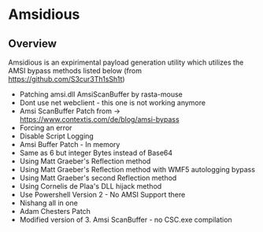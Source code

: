 # Amsidious

## Overview

Amsidious is an expirimental payload generation utility which utilizes the AMSI bypass methods listed below (from https://github.com/S3cur3Th1sSh1t)

 - Patching amsi.dll AmsiScanBuffer by rasta-mouse
 - Dont use net webclient - this one is not working anymore
 - Amsi ScanBuffer Patch from -> https://www.contextis.com/de/blog/amsi-bypass
 - Forcing an error
 - Disable Script Logging
 - Amsi Buffer Patch - In memory
 - Same as 6 but integer Bytes instead of Base64
 - Using Matt Graeber's Reflection method
 - Using Matt Graeber's Reflection method with WMF5 autologging bypass
 - Using Matt Graeber's second Reflection method
 - Using Cornelis de Plaa's DLL hijack method
 - Use Powershell Version 2 - No AMSI Support there
 - Nishang all in one
 - Adam Chesters Patch
 - Modified version of 3. Amsi ScanBuffer - no CSC.exe compilation

